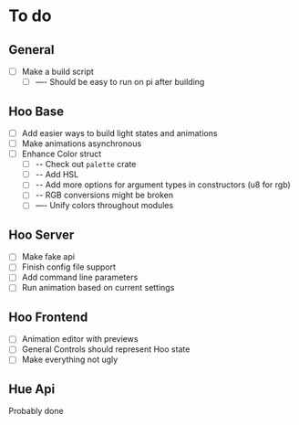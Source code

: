 # To do

## General
- [ ] Make a build script
    - [ ] —- Should be easy to run on pi after building

## Hoo Base
- [ ] Add easier ways to build light states and animations
- [ ] Make animations asynchronous
- [ ] Enhance Color struct
    - [ ] -- Check out `palette` crate
    - [ ] -- Add HSL
    - [ ] -- Add more options for argument types in constructors (u8 for rgb)
    - [ ] -- RGB conversions might be broken
    - [ ] —- Unify colors throughout modules

## Hoo Server
- [ ] Make fake api
- [ ] Finish config file support
- [ ] Add command line parameters
- [ ] Run animation based on current settings

## Hoo Frontend
- [ ] Animation editor with previews
- [ ] General Controls should represent Hoo state
- [ ] Make everything not ugly

## Hue Api
Probably done
